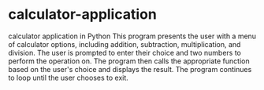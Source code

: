 # calculator-application
calculator application in Python
This program presents the user with a menu of calculator options, including addition, subtraction, multiplication, and division. The user is prompted to enter their choice and two numbers to perform the operation on. The program then calls the appropriate function based on the user's choice and displays the result. The program continues to loop until the user chooses to exit.
